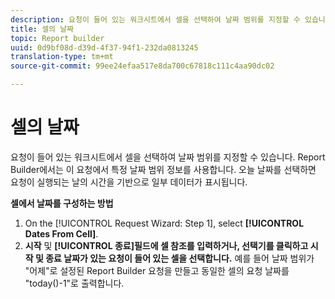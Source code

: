 ```yaml
---
description: 요청이 들어 있는 워크시트에서 셀을 선택하여 날짜 범위를 지정할 수 있습니다. Report Builder에서는 이 요청에서 특정 날짜 범위 정보를 사용합니다. 오늘 날짜를 선택하면 요청이 실행되는 날의 시간을 기반으로 일부 데이터가 표시됩니다.
title: 셀의 날짜
topic: Report builder
uuid: 0d9bf08d-d39d-4f37-94f1-232da0813245
translation-type: tm+mt
source-git-commit: 99ee24efaa517e8da700c67818c111c4aa90dc02

---
```



# 셀의 날짜

요청이 들어 있는 워크시트에서 셀을 선택하여 날짜 범위를 지정할 수 있습니다. Report Builder에서는 이 요청에서 특정 날짜 범위 정보를 사용합니다. 오늘 날짜를 선택하면 요청이 실행되는 날의 시간을 기반으로 일부 데이터가 표시됩니다.

**셀에서 날짜를 구성하는 방법**

1. On the [!UICONTROL Request Wizard: Step 1], select **[!UICONTROL Dates From Cell]**.
1. **시작** 및 **[!UICONTROL 종료]필드에 셀 참조를 입력하거나, 선택기를 클릭하고 시작 및 종료 날짜가 있는 요청이 들어 있는 셀을 선택합니다.**
예를 들어 날짜 범위가 "어제"로 설정된 Report Builder 요청을 만들고 동일한 셀의 요청 날짜를 "today()-1"로 출력합니다.
